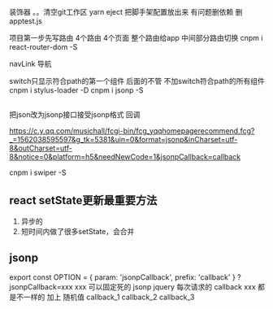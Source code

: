 装饰器 。。清空git工作区
yarn eject 把脚手架配置放出来
有问题删依赖
删apptest.js

项目第一步先写路由 4个路由 4个页面 整个路由给app 中间部分路由切换
cnpm i react-router-dom -S

navLink 导航

switch只显示符合path的第一个组件 后面的不管
不加switch符合path的所有组件
cnpm i stylus-loader -D
cnpm i jsonp -S

##
把json改为jsonp接口接受jsonp格式 回调

https://c.y.qq.com/musichall/fcgi-bin/fcg_yqqhomepagerecommend.fcg?_=1562038595597&g_tk=5381&uin=0&format=jsonp&inCharset=utf-8&outCharset=utf-8&notice=0&platform=h5&needNewCode=1&jsonpCallback=callback

cnpm i swiper -S

## react setState更新最重要方法
1. 异步的
2. 短时间内做了很多setState，会合并

## jsonp
export const OPTION = {
    param: 'jsonpCallback',
    prefix: 'callback'
}
?jsonpCallback=xxx
xxx 可以固定死的
jsonp jquery
每次请求的 callback xxx 都是不一样的  加上 随机值
callback_1
callback_2
callback_3